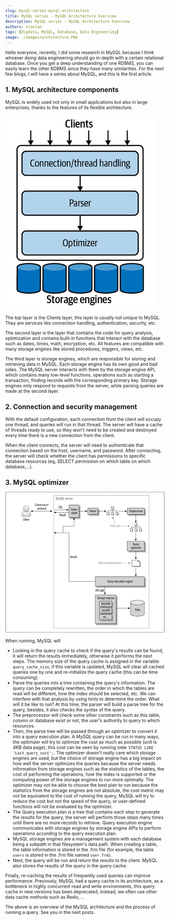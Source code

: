 ```yaml
---
slug: mysql-series-mysql-architecture
title: MySQL series - MySQL Architecture Overview
description: MySQL series - MySQL Architecture Overview
authors: tranlam
tags: [Bigdata, MySQL, Database, Data Engineering]
image: ./images/architecture.PNG
---
```


Hello everyone, recently, I did some research in MySQL because I think whoever doing data engineering should go in-depth with a certain relational database. Once you get a deep understanding of one RDBMS, you can easily learn the other RDBMS since they have many similarities. For the next few blogs, I will have a series about MySQL, and this is the first article.

<!--truncate-->

## 1. MySQL architecture components

MySQL is widely used not only in small applications but also in large enterprises, thanks to the features of its flexible architecture.

![Architecture](./images/architecture.PNG)

The top layer is the Clients layer, this layer is usually not unique to MySQL. They are services like connection handling, authentication, security, etc.

The second layer is the layer that contains the code for query analysis, optimization and contains built-in functions that interact with the database such as dates, times, math, encryption, etc. All features are compatible with many storage engines like stored procedures, triggers, views, etc.

The third layer is storage engines, which are responsible for storing and retrieving data in MySQL. Each storage engine has its own good and bad sides. The MySQL server interacts with them by the storage engine API, which contains many low-level functions, operations such as starting a transaction, finding records with the corresponding primary key. Storage engines only respond to requests from the server, while parsing queries are made at the second layer.

## 2. Connection and security management

With the default configuration, each connection from the client will occupy one thread, and queries will run in that thread. The server will have a cache of threads ready to use, so they won't need to be created and destroyed every time there is a new connection from the client.

When the client connects, the server will need to authenticate that connection based on the host, username, and password. After connecting, the server will check whether the client has permissions to specific database resources (eg, SELECT permission on which table on which database,…).

## 3. MySQL optimizer

![Overall](./images/overall.PNG)

When running, MySQL will

- Looking in the query cache to check if the query's results can be found, it will return the results immediately, otherwise it performs the next steps. The memory size of the query cache is assigned in the variable `query_cache_size`, if this variable is updated, MySQL will clear all cached queries one by one and re-initialize the query cache (this can be time consuming).
- Parse the queries into a tree containing the query's information. The query can be completely rewritten, the order in which the tables are read will be different, how the index should be selected, etc. We can interfere with that analysis by using hints to determine the order. What will it be like to run? At this time, the parser will build a parse tree for the query, besides, it also checks the syntax of the query.
- The preprocessor will check some other constraints such as this table, column or database exist or not, the user's authority to query to which resources.
- Then, the parse tree will be passed through an optimizer to convert it into a query execution plan. A MySQL query can be run in many ways, the optimizer will try to optimize the cost as much as possible (unit is 4KB data page), this cost can be seen by running `SHOW STATUS LIKE 'Last_query_cost';`. The optimizer doesn't really care which storage engines are used, but the choice of storage engine has a big impact on how well the server optimizes the queries because the server needs information from storage engines such as the statistics of the tables, the cost of performing the operations, how the index is supported or the computing power of the storage engines to run more optimally. The optimizer may not be able to choose the best plan to run because the statistics from the storage engines are not absolute, the cost metric may not be equivalent to the cost of running the query, MySQL will try to reduce the cost but not the speed of the query, or user-defined functions will not be evaluated by the optimizer.
- The Query execution plan is a tree that contains each step to generate the results for the query, the server will perform those steps many times until there are no more records to retrieve. Query execution engine communicates with storage engines by storage engine APIs to perform operations according to the query execution plan.
- MySQL storage engines are a management system with each database being a subpath in that filesystem's data path. When creating a table, the table information is stored in the .frm file (for example, the table `users` is stored in the .frm file named `user.frm`).
- Next, the query will be run and return the results to the client. MySQL also stores the results of the query in the query cache.

Finally, re-caching the results of frequently used queries can improve performance. Previously, MySQL had a query cache in its architecture, as a bottleneck in highly concurrent read and write environments, this query cache in new versions has been deprecated, instead, we often use other data cache methods such as Redis, ...

The above is an overview of the MySQL architecture and the process of running a query. See you in the next posts.
